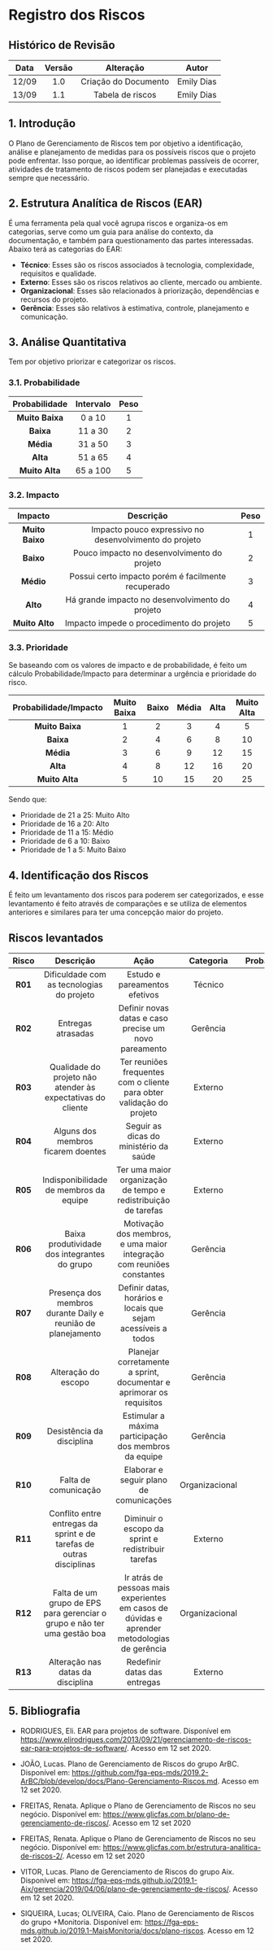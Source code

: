 # Registro dos Riscos 
## Histórico de Revisão

|    Data    | Versão |                             Alteração                             |                    Autor                    |
|:----------:|:------:|:-----------------------------------------------------------------:|:-------------------------------------------:|
|12/09| 1.0| Criação do Documento |Emily Dias|
|13/09| 1.1| Tabela de riscos |Emily Dias|


## 1. Introdução

O Plano de Gerenciamento de Riscos tem por objetivo a identificação, análise e planejamento de medidas para os possíveis riscos que o projeto pode enfrentar. Isso porque, ao identificar problemas passíveis de ocorrer, atividades de tratamento de riscos podem ser planejadas e executadas sempre que necessário.


## 2. Estrutura Analítica de Riscos (EAR)

É uma ferramenta pela qual você agrupa riscos e organiza-os em categorias, serve como um guia para análise do contexto, da documentação, e também para questionamento das partes interessadas. Abaixo terá as categorias do EAR: </p>

* **Técnico**: Esses são os riscos associados à tecnologia, complexidade, requisitos e qualidade.
* **Externo**: Esses são os riscos relativos ao cliente, mercado ou ambiente.
* **Organizacional**: Esses são relacionados à priorização, dependências e recursos do projeto.
* **Gerência**: Esses são relativos à estimativa, controle, planejamento e comunicação.


## 3. Análise Quantitativa

Tem por objetivo priorizar e categorizar os riscos.


### 3.1. Probabilidade

|Probabilidade|Intervalo|Peso|
|:----:|:-----:|:------:|
|**Muito Baixa**|0 a 10|1|
|**Baixa**| 11 a 30|2|
|**Média**| 31 a 50|3|
|**Alta**| 51 a 65|4|
|**Muito Alta**| 65 a 100| 5|


### 3.2. Impacto

|Impacto|Descrição|Peso|
|:----:|:-----:|:------:|
|**Muito Baixo**|Impacto pouco expressivo no desenvolvimento do projeto|1|
|**Baixo**| Pouco impacto no desenvolvimento do projeto|2|
|**Médio**| Possui certo impacto porém é facilmente recuperado|3|
|**Alto**| Há grande impacto no desenvolvimento do projeto|4|
|**Muito Alto**| Impacto impede o procedimento do projeto| 5|


### 3.3. Prioridade

Se baseando com os valores de impacto e de probabilidade, é feito um cálculo Probabilidade/Impacto para determinar a urgência e prioridade do risco.

|Probabilidade/Impacto|Muito Baixa|Baixo|Média|Alta|Muito Alta|
|:----:|:-----:|:------:|:------:|:------:|:------:|
|**Muito Baixa**|1|2|	3|	4|	5|
|**Baixa**| 2|4	|6	|8	|10|
|**Média**| 3|6|	9	|12|	15|
|**Alta**| 4| 8	|12	|16|	20|
|**Muito Alta**| 5| 	10|	15	|20	|25|

Sendo que:

- Prioridade de 21 a 25: Muito Alto
- Prioridade de 16 a 20: Alto
- Prioridade de 11 a 15: Médio
- Prioridade de 6 a 10: Baixo
- Prioridade de 1 a 5: Muito Baixo


## 4. Identificação dos Riscos

É feito um levantamento dos riscos para poderem ser categorizados, e esse levantamento é feito através de comparações e se utiliza de elementos anteriores e similares para ter uma concepção maior do projeto.


## Riscos levantados

|Risco| Descrição|	Ação |Categoria	|Probabilidade	|Impacto|	Prioridade|
|:----:|:-----:|:-----:|:-----:|:-----:|:-----:|:-----:|
|**R01**| Dificuldade com as tecnologias do projeto | Estudo e pareamentos efetivos| Técnico| 3| 5| 22|
|**R02**| Entregas atrasadas| Definir novas datas e caso precise um novo pareamento| Gerência| 4| 4| 13|
|**R03**| Qualidade do projeto não atender às expectativas do cliente| Ter reuniões frequentes com o cliente para obter validação do projeto| Externo| 3| 4| 20|
|**R04**| Alguns dos membros ficarem doentes| Seguir as dicas do ministério da saúde| Externo| 3| 4| 10|
|**R05**| Indisponibilidade de membros da equipe| Ter uma maior organização de tempo e redistribuição de tarefas| Externo| 2| 4| 10|
|**R06**| Baixa produtividade dos integrantes do grupo| Motivação dos membros, e uma maior integração com reuniões constantes| Gerência| 3| 5| 15|
|**R07**| Presença dos membros durante Daily e reunião de planejamento| Definir datas, horários e locais que sejam acessíveis a todos| Gerência| 4| 5| 13|
|**R08**| Alteração do escopo| Planejar corretamente a sprint, documentar e aprimorar os requisitos| Gerência| 5| 4| 20|
|**R09**| Desistência da disciplina| Estimular a máxima participação dos membros da equipe| Gerência| 2| 5| 10|
|**R10**| Falta de comunicação| Elaborar e seguir plano de comunicações| Organizacional| 4| 3| 13|
|**R11**| Conflito entre entregas da sprint e de tarefas de outras disciplinas| Diminuir o escopo da sprint e redistribuir tarefas| Externo| 5| 4| 12|
|**R12**| Falta de um grupo de EPS para gerenciar o grupo e não ter uma gestão boa| Ir atrás de pessoas mais experientes em casos de dúvidas e aprender metodologias de gerência| Organizacional| 3| 4| 20|
|**R13**| Alteração nas datas da disciplina| Redefinir datas das entregas| Externo| 2| 4| 8|


## 5. Bibliografia

* RODRIGUES, Eli. EAR para projetos de software. Disponível em https://www.elirodrigues.com/2013/09/21/gerenciamento-de-riscos-ear-para-projetos-de-software/. Acesso em 12 set 2020.

* JOÃO, Lucas. Plano de Gerenciamento de Riscos do grupo ArBC. Disponível em: <https://github.com/fga-eps-mds/2019.2-ArBC/blob/develop/docs/Plano-Gerenciamento-Riscos.md>. Acesso em 12 set 2020.

* FREITAS, Renata. Aplique o Plano de Gerenciamento de Riscos no seu negócio. Disponível em: <https://www.glicfas.com.br/plano-de-gerenciamento-de-riscos/>. Acesso em 12 set 2020

* FREITAS, Renata. Aplique o Plano de Gerenciamento de Riscos no seu negócio. Disponível em: <https://www.glicfas.com.br/estrutura-analitica-de-riscos-2/>. Acesso em 12 set 2020

* VITOR, Lucas. Plano de Gerenciamento de Riscos do grupo Aix. Disponível em: <https://fga-eps-mds.github.io/2019.1-Aix/gerencia/2019/04/06/plano-de-gerenciamento-de-riscos/>. Acesso em 12 set 2020.

* SIQUEIRA, Lucas; OLIVEIRA, Caio. Plano de Gerenciamento de Riscos do grupo +Monitoria. Disponível em: https://fga-eps-mds.github.io/2019.1-MaisMonitoria/docs/plano-riscos. Acesso em 12 set 2020.

